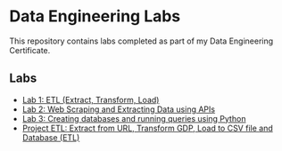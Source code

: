 # Data Engineering Labs

This repository contains labs completed as part of my Data Engineering Certificate.

## Labs
- [Lab 1: ETL (Extract, Transform, Load)](Lab1/etl_code.py) 
- [Lab 2: Web Scraping and Extracting Data using APIs](Lab2/webscraping_movies.py)
- [Lab 3: Creating databases and running queries using Python](Lab3/db_code.py)
- [Project ETL: Extract from URL, Transform GDP, Load to CSV file and Database (ETL)](Lab4/etl_project_gdp.py)
